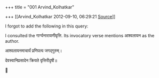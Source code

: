 +++
title = "001 Arvind_Kolhatkar"

+++
[[Arvind_Kolhatkar	2012-09-10, 06:29:21 [Source](https://groups.google.com/g/samskrita/c/9g3qdWZPfdU)]]



I forgot to add the following in this query:

  

I consulted the गार्ग्यनारायणीवृत्ति. Its invocatory verse mentions आश्वलायन as the author.

  

आश्वलायनमाचार्यं प्रणिपत्य जगद्गुरुम्।

देवस्वानिप्रसादेन क्रियते वृत्तिरीदृषी॥




